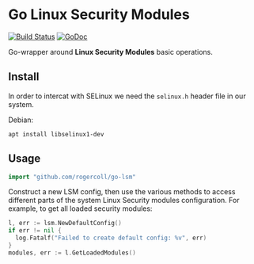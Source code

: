 # Go Linux Security Modules

[![Build Status](https://github.com/rogercoll/go-lsm/workflows/Lint%20and%20Test/badge.svg)](https://github.com/rogercoll/go-lsm/actions?workflow=Lint%20and%20Test)
[![GoDoc](https://godoc.org/github.com/rogercoll/go-lsm?status.svg)](https://godoc.org/github.com/rogercoll/go-lsm)

Go-wrapper around **Linux Security Modules** basic operations. 

## Install

In order to intercat with SELinux we need the `selinux.h` header file in our system.

Debian:

```
apt install libselinux1-dev
```

## Usage

```go
import "github.com/rogercoll/go-lsm"
```

Construct a new LSM config, then use the various methods to access different parts of the system Linux Security modules configuration. For example, to get all loaded security modules:

```go
l, err := lsm.NewDefaultConfig()
if err != nil {
  log.Fatalf("Failed to create default config: %v", err)
}
modules, err := l.GetLoadedModules()
```
